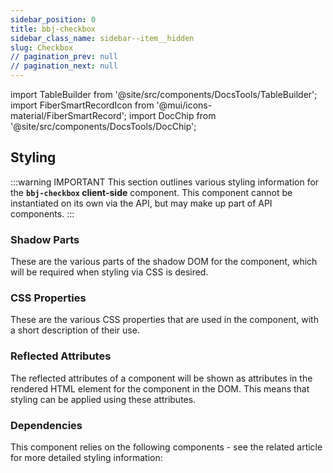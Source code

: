 ```yaml
---
sidebar_position: 0
title: bbj-checkbox
sidebar_class_name: sidebar--item__hidden
slug: Checkbox
// pagination_prev: null
// pagination_next: null
---
```


import TableBuilder from '@site/src/components/DocsTools/TableBuilder';
import FiberSmartRecordIcon from '@mui/icons-material/FiberSmartRecord';
import DocChip from '@site/src/components/DocsTools/DocChip';

<DocChip tooltipText="This component will render with a shadow DOM, an API built into the browser that facilitates encapsulation." label="Shadow" target="_blank" clickable={false} iconName='shadow' />

<DocChip tooltipText="The name of the web component that will render in the DOM." label="bbj-checkbox" clickable={false} iconName='code'/>

## Styling

:::warning IMPORTANT
This section outlines various styling information for the **`bbj-checkbox` client-side** component. This component cannot be instantiated on its own via the API, but may make up part of API components.
:::

### Shadow Parts
These are the various parts of the shadow DOM for the component, which will be required when styling via CSS is desired.
<TableBuilder tag='bbj-checkbox' table="parts"/>

### CSS Properties

  These are the various CSS properties that are used in the component, with a short description of their use.
  
  <TableBuilder tag='bbj-checkbox' table="properties"/>

### Reflected Attributes

  The reflected attributes of a component will be shown as attributes in the rendered HTML element for the component in the DOM. This means that styling can be applied using these attributes.
  
  <TableBuilder tag='bbj-checkbox' table="reflects"/>

### Dependencies

  This component relies on the following components - see the related article for more detailed styling information:
  
  <TableBuilder tag='bbj-checkbox' table="dependencies"/>
